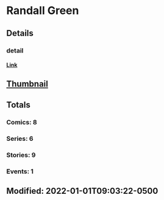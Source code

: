 # Randall  Green 
## Details
### detail
#### [Link](http://marvel.com/comics/creators/13765/randall_green?utm_campaign=apiRef&utm_source=225578a89fc76f3d20fbffda5d17a88d)
## [Thumbnail](http://i.annihil.us/u/prod/marvel/i/mg/b/40/image_not_available.jpg)
## Totals
### Comics: 8
### Series: 6
### Stories: 9
### Events: 1
## Modified: 2022-01-01T09:03:22-0500